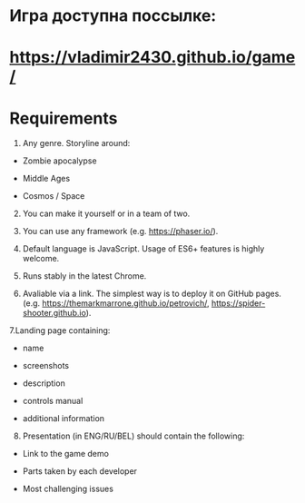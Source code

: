# Игра доступна поссылке:
# https://vladimir2430.github.io/game/
# Requirements

1. Any genre. Storyline around:

- Zombie apocalypse

- Middle Ages

- Cosmos / Space

2. You can make it yourself or in a team of two.

3. You can use any framework (e.g. https://phaser.io/).

4. Default language is JavaScript. Usage of ES6+ features is highly welcome.

5. Runs stably in the latest Chrome.

6. Avaliable via a link. The simplest way is to deploy it on GitHub pages. (e.g. https://themarkmarrone.github.io/petrovich/, https://spider-shooter.github.io).

7.Landing page containing:

- name

- screenshots

- description

- controls manual

- additional information

8. Presentation (in ENG/RU/BEL) should contain the following:

- Link to the game demo

- Parts taken by each developer

- Most challenging issues
